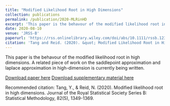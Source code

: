 ```yaml
---
title: "Modified Likelihood Root in High Dimensions"
collection: publications
permalink: /publication/2020-MLRinHD
excerpt: 'This paper is the behavour of the modified likelihood root in high dimensions. A related piece of work on the saddlepoint approximation and laplace approximation in high-dimension is currently being written.'
date: 2020-08-10
venue: 'JRSS-B'
paperurl: 'https://rss.onlinelibrary.wiley.com/doi/abs/10.1111/rssb.12389'
citation: 'Tang and Reid. (2020). &quot; Modified Likelihood Root in High Dimensions.&quot; <i> Journal of the Royal Statistical Society Series B:Statistical Methodology </i>. 82.'
---
```

This paper is the behavour of the modified likelihood root in high dimensions. A related piece of work on the saddlepoint approximation and laplace approximation in high-dimension is currently being written.

[Download paper here](http://yanbotang.github.io/files/MLRinHD.pdf)
[Download supplementary material here](http://yanbotang.github.io/files/MLRinHDsup.pdf)

Recommended citation: Tang, Y., & Reid, N. (2020). Modified likelihood root in high dimensions. Journal of the Royal Statistical Society Series B: Statistical Methodology, 82(5), 1349-1369.

